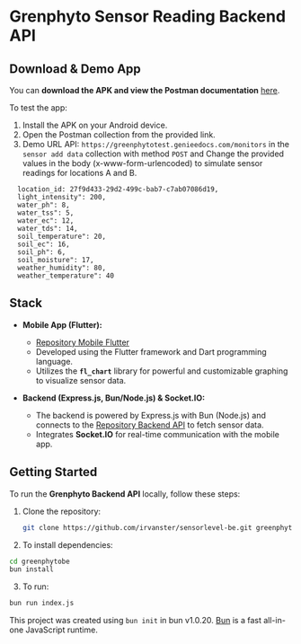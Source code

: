 # Grenphyto Sensor Reading Backend API

## Download & Demo App

You can **download the APK and view the Postman documentation** [here](https://drive.google.com/drive/u/2/folders/1sXWSQkCQWXWGhQSkM_7Vs0XxrSrkRCtC).

To test the app:

1. Install the APK on your Android device.
2. Open the Postman collection from the provided link.
3. Demo URL API: `https://greenphytotest.genieedocs.com/monitors` in the `sensor add data` collection with method `POST` and Change the provided values in the body (x-www-form-urlencoded) to simulate sensor readings for locations A and B.

```plain
  location_id: 27f9d433-29d2-499c-bab7-c7ab07086d19,
  light_intensity": 200,
  water_ph": 8,
  water_tss": 5,
  water_ec": 12,
  water_tds": 14,
  soil_temperature": 20,
  soil_ec": 16,
  soil_ph": 6,
  soil_moisture": 17,
  weather_humidity": 80,
  weather_temperature": 40
```

## Stack

- **Mobile App (Flutter):**
  - [Repository Mobile Flutter](https://github.com/irvanster/greenphyto-monitoring-mobile)
  - Developed using the Flutter framework and Dart programming language.
  - Utilizes the **`fl_chart`** library for powerful and customizable graphing to visualize sensor data.

- **Backend (Express.js, Bun/Node.js) & Socket.IO:**
  - The backend is powered by Express.js with Bun (Node.js) and connects to the [Repository Backend API](https://github.com/irvanster/sensorlevel-be) to fetch sensor data.
  - Integrates **Socket.IO** for real-time communication with the mobile app.


## Getting Started

To run the **Grenphyto Backend API** locally, follow these steps:
1. Clone the repository:

   ```bash
   git clone https://github.com/irvanster/sensorlevel-be.git greenphytobe
2. To install dependencies:

```bash
cd greenphytobe
bun install
```

3. To run:

```bash
bun run index.js
```

This project was created using `bun init` in bun v1.0.20. [Bun](https://bun.sh) is a fast all-in-one JavaScript runtime.
